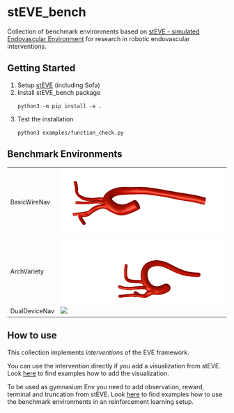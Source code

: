 # stEVE_bench
Collection of benchmark environments based on [stEVE - simulated Endovascular Environment](https://github.com/lkarstensen/stEVE) for research in robotic endovascular interventions. 

## Getting Started

1. Setup [stEVE](https://github.com/lkarstensen/stEVE?tab=readme-ov-file#getting-started) (including Sofa)
2. Install stEVE_bench package
   ```
   python3 -m pip install -e .
   ```
3. Test the installation
    ```
    python3 examples/function_check.py
    ```


## Benchmark Environments


|               |                                                    |
| ------------- | -------------------------------------------------- |
| BasicWireNav  | <img src="figures/BasicWireNav.gif" width="600"/>  |
| ArchVariety   | <img src="figures/ArchVariety.gif" width="600"/>   |
| DualDeviceNav | <img src="figures/DualDeviceNav.gif" width="600"/> |

## How to use
This collection implements *interventions* of the EVE framework. 

You can use the intervention directly if you add a visualization from stEVE. Look [here](https://github.com/lkarstensen/stEVE_bench/tree/main/example) to find examples how to add the visualization. 

To be used as gymnasium Env you need to add observation, reward, terminal and truncation from stEVE. Look [here](https://github.com/lkarstensen/stEVE_training/tree/main/training_scripts) to find examples how to use the benchmark environments in an reinforcement learning setup. 
